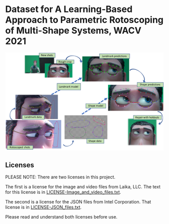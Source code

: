 # Dataset for A Learning-Based Approach to Parametric Rotoscoping of Multi-Shape Systems, WACV 2021

[![Methodology](methodology.png)](methodology.png)

## Licenses
PLEASE NOTE: There are two licenses in this project.

The first is a license for the image and video files from Laika, LLC. The text for this license is in [LICENSE-Image_and_video_files.txt](LICENSE-Image_and_video_files.txt).

The second is a license for the JSON files from Intel Corporation. That license is in [LICENSE-JSON_files.txt](LICENSE-JSON_files.txt).

Please read and understand both licenses before use.
